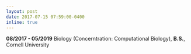 ```yaml
---
layout: post
date: 2017-07-15 07:59:00-0400
inline: true
---
```


**08/2017 - 05/2019** Biology (Concerntration: Computational Biology), **B.S.**, Cornell University